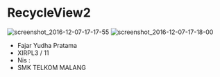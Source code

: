 # RecycleView2
![screenshot_2016-12-07-17-17-55](https://cloud.githubusercontent.com/assets/22133617/22294416/df65ab12-e345-11e6-8efb-551187ec8e04.png)
![screenshot_2016-12-07-17-18-00](https://cloud.githubusercontent.com/assets/22133617/22294418/df956212-e345-11e6-879b-0fa454e1c452.png)

- Fajar Yudha Pratama
- XIRPL3 / 11
- Nis :
- SMK TELKOM MALANG
